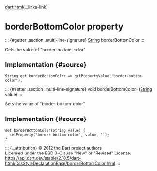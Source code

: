 [dart:html](../../dart-html/dart-html-library){._links-link}

borderBottomColor property
==========================

::: {#getter .section .multi-line-signature}
[String](../../dart-core/string-class) borderBottomColor
:::

Gets the value of \"border-bottom-color\"

Implementation {#source}
--------------

``` {.language-dart data-language="dart"}
String get borderBottomColor => getPropertyValue('border-bottom-color');
```

::: {#setter .section .multi-line-signature}
void borderBottomColor=([String](../../dart-core/string-class) value)
:::

Sets the value of \"border-bottom-color\"

Implementation {#source}
--------------

``` {.language-dart data-language="dart"}
set borderBottomColor(String value) {
  setProperty('border-bottom-color', value, '');
}
```

::: {._attribution}
© 2012 the Dart project authors\
Licensed under the BSD 3-Clause \"New\" or \"Revised\" License.\
<https://api.dart.dev/stable/2.18.5/dart-html/CssStyleDeclarationBase/borderBottomColor.html>
:::
